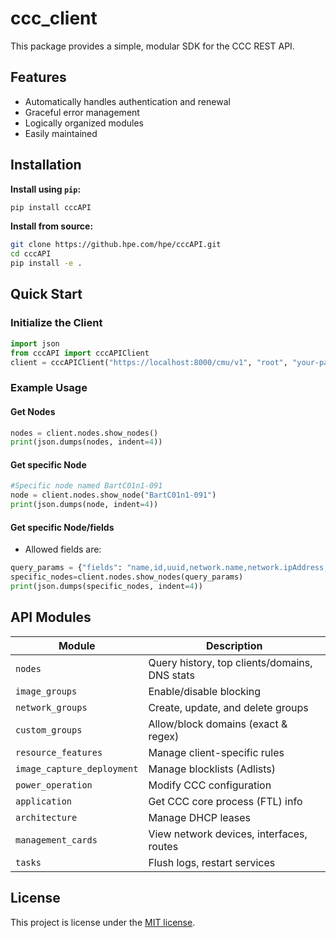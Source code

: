 # ccc_client

This package provides a simple, modular SDK for the CCC REST API.

## Features

* Automatically handles authentication and renewal
* Graceful error management
* Logically organized modules
* Easily maintained

## Installation

**Install using `pip`:**

```bash
pip install cccAPI 
```

**Install from source:**

```bash
git clone https://github.hpe.com/hpe/cccAPI.git
cd cccAPI
pip install -e .
```

## Quick Start

### Initialize the Client

```python
import json
from cccAPI import cccAPIClient
client = cccAPIClient("https://localhost:8000/cmu/v1", "root", "your-password")
```

### Example Usage

#### Get Nodes

```python
nodes = client.nodes.show_nodes()
print(json.dumps(nodes, indent=4))
```

#### Get specific Node

```python
#Specific node named BartC01n1-091
node = client.nodes.show_node("BartC01n1-091")
print(json.dumps(node, indent=4))
```

#### Get specific Node/fields 
- Allowed fields are: 

```python 
query_params = {"fields": "name,id,uuid,network.name,network.ipAddress,network.macAddress"}
specific_nodes=client.nodes.show_nodes(query_params)
print(json.dumps(specific_nodes, indent=4))
```

## API Modules

| Module                | Description |
|----------------------|-------------|
| `nodes`           | Query history, top clients/domains, DNS stats |
| `image_groups`       | Enable/disable blocking |
| `network_groups`  | Create, update, and delete groups |
| `custom_groups` | Allow/block domains (exact & regex) |
| `resource_features` | Manage client-specific rules |
| `image_capture_deployment`   | Manage blocklists (Adlists) |
| `power_operation`            | Modify CCC configuration |
| `application`          | Get CCC core process (FTL) info |
| `architecture`              | Manage DHCP leases |
| `management_cards`      | View network devices, interfaces, routes |
| `tasks`           | Flush logs, restart services |

## License

This project is license under the [MIT license](LICENSE).
